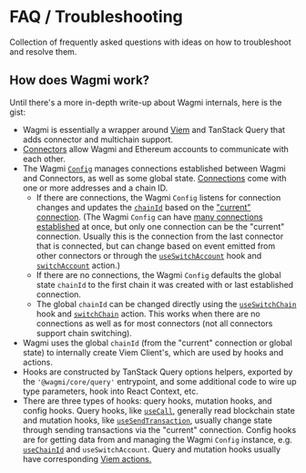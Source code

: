 <script setup>
const docsPath = 'react'
</script>

# FAQ / Troubleshooting

Collection of frequently asked questions with ideas on how to troubleshoot and resolve them.

<!--@include: @shared/faq.md-->

## How does Wagmi work?

Until there's a more in-depth write-up about Wagmi internals, here is the gist:

- Wagmi is essentially a wrapper around [Viem](https://viem.sh) and TanStack Query that adds connector and multichain support.
- [Connectors](/react/api/connectors) allow Wagmi and Ethereum accounts to communicate with each other.
- The Wagmi [`Config`](/react/api/createConfig#config) manages connections established between Wagmi and Connectors, as well as some global state. [Connections](/react/api/createConfig#connection) come with one or more addresses and a chain ID.
  - If there are connections, the Wagmi `Config` listens for connection changes and updates the [`chainId`](/react/api/createConfig#chainid) based on the ["current" connection](/react/api/createConfig#current). (The Wagmi `Config` can have [many connections established](/react/api/createConfig#connections) at once, but only one connection can be the "current" connection. Usually this is the connection from the last connector that is connected, but can change based on event emitted from other connectors or through the [`useSwitchAccount`](/react/api/hooks/useSwitchAccount) hook and [`switchAccount`](/core/api/actions/switchAccount) action.)
  - If there are no connections, the Wagmi `Config` defaults the global state `chainId` to the first chain it was created with or last established connection.
  - The global `chainId` can be changed directly using the [`useSwitchChain`](/react/api/hooks/useSwitchChain) hook and [`switchChain`](/core/api/actions/switchChain) action. This works when there are no connections as well as for most connectors (not all connectors support chain switching).
- Wagmi uses the global `chainId` (from the "current" connection or global state) to internally create Viem Client's, which are used by hooks and actions.
- Hooks are constructed by TanStack Query options helpers, exported by the `'@wagmi/core/query'` entrypoint, and some additional code to wire up type parameters, hook into React Context, etc.
- There are three types of hooks: query hooks, mutation hooks, and config hooks. Query hooks, like [`useCall`](/react/api/hooks/useCall), generally read blockchain state and mutation hooks, like [`useSendTransaction`](/react/api/hooks/useSendTransaction), usually change state through sending transactions via the "current" connection. Config hooks are for getting data from and managing the Wagmi `Config` instance, e.g. [`useChainId`](/react/api/hooks/useChainId) and `useSwitchAccount`. Query and mutation hooks usually have corresponding [Viem actions.](https://viem.sh)

